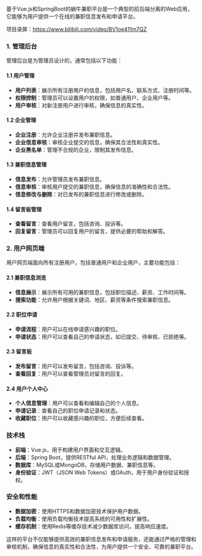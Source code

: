 ﻿基于Vue.js和SpringBoot的蜗牛兼职平台是一个典型的前后端分离的Web应用，它能够为用户提供一个在线的兼职信息发布和申请平台。

项目录屏：https://www.bilibili.com/video/BV1oe411m7QZ

### 1. 管理后台

管理后台是为管理员设计的，通常包括以下功能：

#### 1.1 用户管理

- **用户列表**：展示所有注册用户的信息，包括用户名、联系方式、注册时间等。
- **权限控制**：管理员可以设置用户的权限，如普通用户、企业用户等。
- **用户审核**：对新注册用户进行审核，确保信息的真实性。

#### 1.2 企业管理

- **企业注册**：允许企业注册并发布兼职信息。
- **企业信息审核**：审核企业提交的信息，确保其合法性和真实性。
- **企业黑名单**：管理不合规的企业，限制其发布信息。

#### 1.3 兼职信息管理

- **信息发布**：允许管理员发布兼职信息。
- **信息审核**：审核用户提交的兼职信息，确保信息的准确性和合法性。
- **信息修改与删除**：对已发布的兼职信息进行修改或删除。

#### 1.4 留言板管理

- **查看留言**：查看用户留言，包括咨询、投诉等。
- **回复留言**：管理员可以回复用户的留言，提供必要的帮助和解答。

### 2. 用户网页端

用户网页端面向所有注册用户，包括普通用户和企业用户，主要功能包括：

#### 2.1 兼职信息浏览

- **信息展示**：展示所有可用的兼职信息，包括职位描述、薪资、工作时间等。
- **搜索功能**：允许用户根据关键词、地区、薪资等条件搜索兼职信息。

#### 2.2 职位申请

- **申请流程**：用户可以在线申请感兴趣的职位。
- **申请状态**：用户可以查看自己的申请状态，如已提交、待审核、已拒绝等。

#### 2.3 留言板

- **发布留言**：用户可以发布留言，包括咨询、投诉等。
- **查看回复**：用户可以查看管理员对留言的回复。

#### 2.4 用户个人中心

- **个人信息管理**：用户可以查看和编辑自己的个人信息。
- **申请记录**：查看自己的职位申请记录和状态。
- **收藏职位**：用户可以收藏感兴趣的职位，方便后续查看。

### 技术栈

- **前端**：Vue.js，用于构建用户界面和交互逻辑。
- **后端**：Spring Boot，提供RESTful API，处理业务逻辑和数据管理。
- **数据库**：MySQL或MongoDB，存储用户数据、兼职信息等。
- **身份验证**：JWT（JSON Web Tokens）或OAuth，用于用户身份验证和授权。

### 安全和性能

- **数据加密**：使用HTTPS和数据加密技术保护用户数据。
- **负载均衡**：使用负载均衡技术提高系统的可用性和扩展性。
- **缓存机制**：使用Redis等缓存技术减少数据库访问，提高响应速度。

这样的平台不仅能够提供高效的兼职信息发布和申请服务，还能通过严格的管理和审核机制，确保信息的真实性和合法性，为用户提供一个安全、可靠的兼职平台。